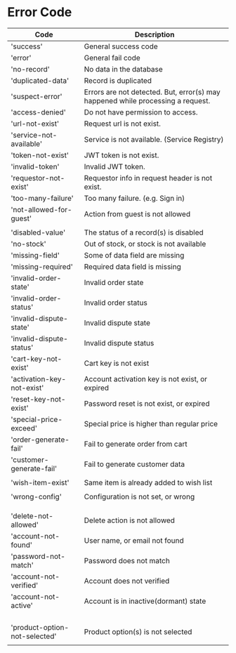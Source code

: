 # Error Code

| Code                          | Description                                                                     |
| ----------------------------- | ------------------------------------------------------------------------------- |
| 'success'                     | General success code                                                            |
| 'error'                       | General fail code                                                               |
| 'no-record'                   | No data in the database                                                         |
| 'duplicated-data'             | Record is duplicated                                                            |
| 'suspect-error'               | Errors are not detected. But, error(s) may happened while processing a request. |
| 'access-denied'               | Do not have permission to access.                                               |
| 'url-not-exist'               | Request url is not exist.                                                       |
| 'service-not-available'       | Service is not available. (Service Registry)                                    |
| 'token-not-exist'             | JWT token is not exist.                                                         |
| 'invalid-token'               | Invalid JWT token.                                                              |
| 'requestor-not-exist'         | Requestor info in request header is not exist.                                  |
| 'too-many-failure'            | Too many failure. (e.g. Sign in)                                                |
| 'not-allowed-for-guest'       | Action from guest is not allowed                                                |
|                               |                                                                                 |
| 'disabled-value'              | The status of a record(s) is disabled                                           |
| 'no-stock'                    | Out of stock, or stock is not available                                         |
| 'missing-field'               | Some of data field are missing                                                  |
| 'missing-required'            | Required data field is missing                                                  |
| 'invalid-order-state'         | Invalid order state                                                             |
| 'invalid-order-status'        | Invalid order status                                                            |
| 'invalid-dispute-state'       | Invalid dispute state                                                           |
| 'invalid-dispute-status'      | Invalid dispute status                                                          |
| 'cart-key-not-exist'          | Cart key is not exist                                                           |
| 'activation-key-not-exist'    | Account activation key is not exist, or expired                                 |
| 'reset-key-not-exist'         | Password reset is not exist, or expired                                         |
| 'special-price-exceed'        | Special price is higher than regular price                                      |
| 'order-generate-fail'         | Fail to generate order from cart                                                |
| 'customer-generate-fail'      | Fail to generate customer data                                                  |
|                               |                                                                                 |
| 'wish-item-exist'             | Same item is already added to wish list                                         |
|                               |                                                                                 |
| 'wrong-config'                | Configuration is not set, or wrong                                              |
|                               |                                                                                 |
|                               |                                                                                 |
|                               |                                                                                 |
| 'delete-not-allowed'          | Delete action is not allowed                                                    |
| 'account-not-found'           | User name, or email not found                                                   |
| 'password-not-match'          | Password does not match                                                         |
| 'account-not-verified'        | Account does not verified                                                       |
| 'account-not-active'          | Account is in inactive(dormant) state                                           |
|                               |                                                                                 |
|                               |                                                                                 |
|                               |                                                                                 |
|                               |                                                                                 |
| 'product-option-not-selected' | Product option(s) is not selected                                               |
|                               |                                                                                 |
